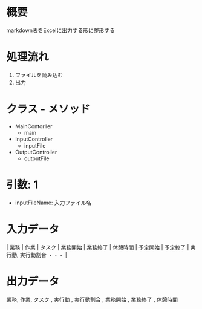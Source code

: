 # 概要
markdown表をExcelに出力する形に整形する

# 処理流れ
1. ファイルを読み込む
2. 出力

# クラス - メソッド
* MainContorller
  - main
* InputController
  - inputFile
* OutputController
  - outputFile

# 引数: 1
* inputFileName: 入力ファイル名

# 入力データ
| 業務 | 作業 | タスク | 業務開始 | 業務終了 | 休憩時間 | 予定開始 | 予定終了 | 実行動, 実行動割合 ・・・ |

# 出力データ
業務, 作業, タスク , 実行動 , 実行動割合 , 業務開始 , 業務終了 , 休憩時間
